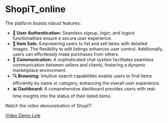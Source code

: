 # ShopiT_online
<p align="left">
    The platform boasts robust features:
</p>
<ul align="left">
    <li><strong>🔐 User Authentication:</strong> Seamless signup, login, and logout functionalities ensure a secure user experience.</li>
    <li><strong>🛒 Item Sale:</strong> Empowering users to list and sell items with detailed images. The flexibility to edit listings enhances user control. Additionally, users can effortlessly make purchases from others.</li>
    <li><strong>💬 Communication:</strong> A sophisticated chat system facilitates seamless communication between sellers and clients, fostering a dynamic marketplace environment.</li>
    <li><strong>🔍 Browsing:</strong> Intuitive search capabilities enable users to find items efficiently by name or category, enhancing the overall user experience.</li>
    <li><strong>📊 Dashboard:</strong> A comprehensive dashboard provides users with real-time insights into the status of their listed items.</li>
</ul>
<p align="left">
    Watch the video demonstration of ShopIT:
</p>
<p align="left">
    <a href="https://www.awesomescreenshot.com/video/22927614?key=c4ea2229bb071fbd19fbad3394429ea2" target="_blank"> Video Demo Link
    </a>
</p>
